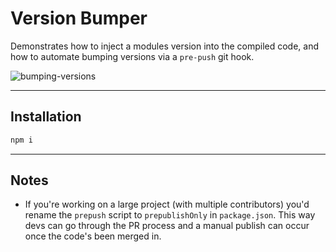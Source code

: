 # Version Bumper

Demonstrates how to inject a modules version into the compiled code, and how to
automate bumping versions via a `pre-push` git hook.

![bumping-versions](https://user-images.githubusercontent.com/344140/30776115-a6ed470e-a055-11e7-9d6e-e62b4ce60b0c.gif)

---

## Installation

```sh
npm i
```

---

## Notes

- If you're working on a large project (with multiple contributors) you'd rename
  the `prepush` script to `prepublishOnly` in `package.json`. This way devs can
  go through the PR process and a manual publish can occur once the code's been
  merged in.
